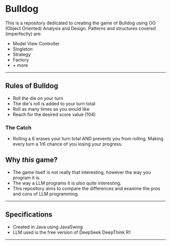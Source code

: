 Bulldog
=============

This is a repository dedicated to creating the game of Bulldog using OO (Object Oriented) Analysis and Design.
Patterns and structures covered (imperfectly) are:
- Model View Controller
- Singleton
- Strategy
- Factory
- \+ more

---------------
Rules of Bulldog
---------------
- Roll the die on your turn
- The die's roll is added to your turn total
- Roll as many times as you would like
- Reach for the desired score value (104)
### The Catch ###
  - Rolling a 6 erases your turn total AND prevents you from rolling. Making every turn a 1/6 chance of you losing your progress.

Why *this* game?
---------------
- The game itself is not really that interesting, however the way you program it is.
- The way a LLM programs it is *also* quite interesting.
- This repository aims to compare the differences and examine the pros and cons of LLM programming.

---------------
Specifications
---------------
- Created in Java using JavaSwing
- LLM used is the free version of DeepSeek DeepThink R1
---------------
